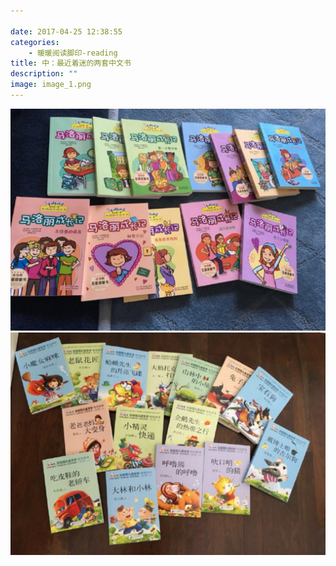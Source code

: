 ```yaml
---

date: 2017-04-25 12:38:55
categories:
    - 暖暖阅读脚印-reading
title: 中：最近着迷的两套中文书
description: ""
image: image_1.png
---
```


![](image_1.png)![](image_2.png)